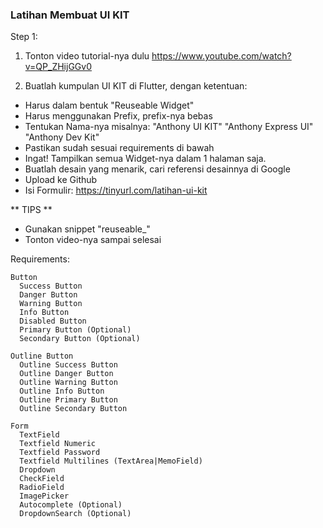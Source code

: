 ### Latihan Membuat UI KIT
Step 1:
1. Tonton video tutorial-nya dulu
https://www.youtube.com/watch?v=QP_ZHijGGv0

2. Buatlah kumpulan UI KIT di Flutter, dengan ketentuan:
- Harus dalam bentuk "Reuseable Widget"
- Harus menggunakan Prefix, prefix-nya bebas
- Tentukan Nama-nya misalnya:
  "Anthony UI KIT"
  "Anthony Express UI"
  "Anthony Dev Kit"
- Pastikan sudah sesuai requirements di bawah
- Ingat! Tampilkan semua Widget-nya dalam 1 halaman saja.
- Buatlah desain yang menarik, cari referensi desainnya di Google
- Upload ke Github
- Isi Formulir:
https://tinyurl.com/latihan-ui-kit

** TIPS **
- Gunakan snippet "reuseable_"
- Tonton video-nya sampai selesai

Requirements:
```
Button
  Success Button
  Danger Button
  Warning Button
  Info Button
  Disabled Button
  Primary Button (Optional)
  Secondary Button (Optional)

Outline Button
  Outline Success Button
  Outline Danger Button
  Outline Warning Button
  Outline Info Button
  Outline Primary Button
  Outline Secondary Button

Form
  TextField
  Textfield Numeric
  Textfield Password
  Textfield Multilines (TextArea|MemoField)
  Dropdown
  CheckField
  RadioField
  ImagePicker
  Autocomplete (Optional)
  DropdownSearch (Optional)
```
